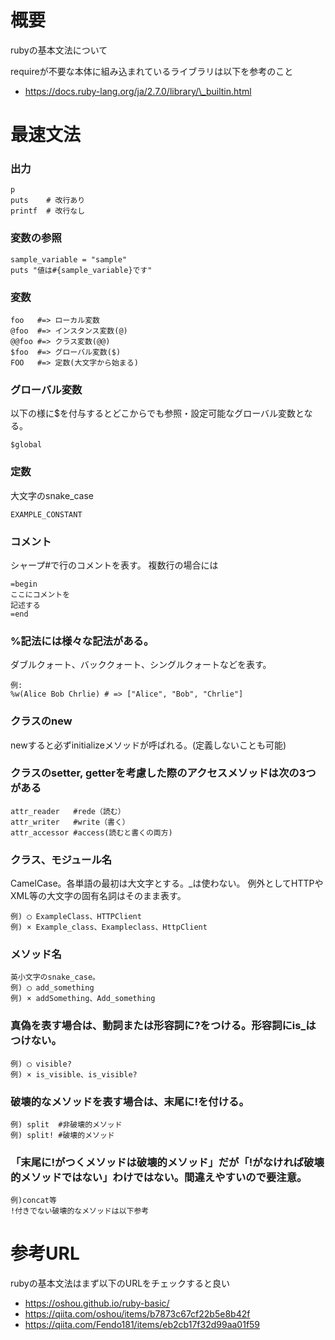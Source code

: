 # 概要
rubyの基本文法について

requireが不要な本体に組み込まれているライブラリは以下を参考のこと
- https://docs.ruby-lang.org/ja/2.7.0/library/\_builtin.html

# 最速文法

### 出力
```
p       
puts    # 改行あり
printf  # 改行なし
```

### 変数の参照
```
sample_variable = "sample"
puts "値は#{sample_variable}です"
```

### 変数
```
foo   #=> ローカル変数
@foo  #=> インスタンス変数(@)
@@foo #=> クラス変数(@@)
$foo  #=> グローバル変数($)
FOO   #=> 定数(大文字から始まる)
```

### グローバル変数
以下の様に$を付与するとどこからでも参照・設定可能なグローバル変数となる。
```
$global
```

### 定数
大文字のsnake_case
```
EXAMPLE_CONSTANT
```

### コメント

シャープ#で行のコメントを表す。
複数行の場合には
```
=begin
ここにコメントを
記述する
=end
```

### %記法には様々な記法がある。
ダブルクォート、バッククォート、シングルクォートなどを表す。
```
例:
%w(Alice Bob Chrlie) # => ["Alice", "Bob", "Chrlie"]
```

### クラスのnew
newすると必ずinitializeメソッドが呼ばれる。(定義しないことも可能)

### クラスのsetter, getterを考慮した際のアクセスメソッドは次の3つがある
```
attr_reader   #rede（読む）
attr_writer   #write（書く）
attr_accessor #access(読むと書くの両方)
```

### クラス、モジュール名

CamelCase。各単語の最初は大文字とする。\_は使わない。
例外としてHTTPやXML等の大文字の固有名詞はそのまま表す。
```
例) ◯ ExampleClass、HTTPClient
例) × Example_class、Exampleclass、HttpClient
```

### メソッド名
```
英小文字のsnake_case。
例) ◯ add_something
例) × addSomething、Add_something
```

### 真偽を表す場合は、動詞または形容詞に?をつける。形容詞にis\_はつけない。
```
例) ◯ visible?
例) × is_visible、is_visible?
```


### 破壊的なメソッドを表す場合は、末尾に!を付ける。
```
例) split  #非破壊的メソッド
例) split! #破壊的メソッド
```

### 「末尾に!がつくメソッドは破壊的メソッド」だが「!がなければ破壊的メソッドではない」わけではない。間違えやすいので要注意。
```
例)concat等
!付きでない破壊的なメソッドは以下参考
```



# 参考URL
rubyの基本文法はまず以下のURLをチェックすると良い
- https://oshou.github.io/ruby-basic/
- https://qiita.com/oshou/items/b7873c67cf22b5e8b42f
- https://qiita.com/Fendo181/items/eb2cb17f32d99aa01f59

